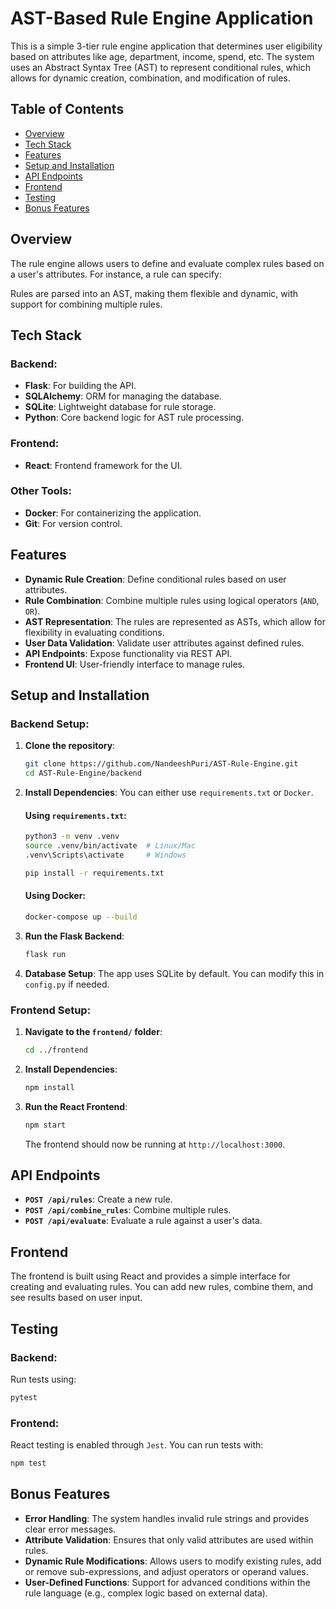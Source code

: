 # AST-Based Rule Engine Application

This is a simple 3-tier rule engine application that determines user eligibility based on attributes like age, department, income, spend, etc. The system uses an Abstract Syntax Tree (AST) to represent conditional rules, which allows for dynamic creation, combination, and modification of rules.

## Table of Contents
- [Overview](#overview)
- [Tech Stack](#tech-stack)
- [Features](#features)
- [Setup and Installation](#setup-and-installation)
- [API Endpoints](#api-endpoints)
- [Frontend](#frontend)
- [Testing](#testing)
- [Bonus Features](#bonus-features)

## Overview
The rule engine allows users to define and evaluate complex rules based on a user's attributes. For instance, a rule can specify: 

Rules are parsed into an AST, making them flexible and dynamic, with support for combining multiple rules.

## Tech Stack

### Backend:
- **Flask**: For building the API.
- **SQLAlchemy**: ORM for managing the database.
- **SQLite**: Lightweight database for rule storage.
- **Python**: Core backend logic for AST rule processing.

### Frontend:
- **React**: Frontend framework for the UI.

### Other Tools:
- **Docker**: For containerizing the application.
- **Git**: For version control.

## Features

- **Dynamic Rule Creation**: Define conditional rules based on user attributes.
- **Rule Combination**: Combine multiple rules using logical operators (`AND`, `OR`).
- **AST Representation**: The rules are represented as ASTs, which allow for flexibility in evaluating conditions.
- **User Data Validation**: Validate user attributes against defined rules.
- **API Endpoints**: Expose functionality via REST API.
- **Frontend UI**: User-friendly interface to manage rules.

## Setup and Installation

### Backend Setup:

1. **Clone the repository**:
   ```bash
   git clone https://github.com/NandeeshPuri/AST-Rule-Engine.git
   cd AST-Rule-Engine/backend
   ```

2. **Install Dependencies**:
   You can either use `requirements.txt` or `Docker`.

   #### Using `requirements.txt`:
   ```bash
   python3 -m venv .venv
   source .venv/bin/activate  # Linux/Mac
   .venv\Scripts\activate     # Windows

   pip install -r requirements.txt
   ```

   #### Using Docker:
   ```bash
   docker-compose up --build
   ```

3. **Run the Flask Backend**:
   ```bash
   flask run
   ```

4. **Database Setup**:
   The app uses SQLite by default. You can modify this in `config.py` if needed.

### Frontend Setup:

1. **Navigate to the `frontend/` folder**:
   ```bash
   cd ../frontend
   ```

2. **Install Dependencies**:
   ```bash
   npm install
   ```

3. **Run the React Frontend**:
   ```bash
   npm start
   ```

   The frontend should now be running at `http://localhost:3000`.

## API Endpoints

- **`POST /api/rules`**: Create a new rule.
- **`POST /api/combine_rules`**: Combine multiple rules.
- **`POST /api/evaluate`**: Evaluate a rule against a user's data.

## Frontend
The frontend is built using React and provides a simple interface for creating and evaluating rules. You can add new rules, combine them, and see results based on user input.

## Testing

### Backend:
Run tests using:
```bash
pytest
```

### Frontend:
React testing is enabled through `Jest`. You can run tests with:
```bash
npm test
```

## Bonus Features

- **Error Handling**: The system handles invalid rule strings and provides clear error messages.
- **Attribute Validation**: Ensures that only valid attributes are used within rules.
- **Dynamic Rule Modifications**: Allows users to modify existing rules, add or remove sub-expressions, and adjust operators or operand values.
- **User-Defined Functions**: Support for advanced conditions within the rule language (e.g., complex logic based on external data).

